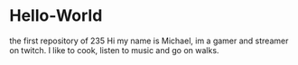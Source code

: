 # Hello-World
the first repository of 235
Hi my name is Michael, im a gamer and streamer on twitch. I like to cook, listen to music and go on walks.
